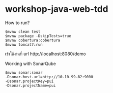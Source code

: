 # workshop-java-web-tdd

How to run?
```
$mvnw clean test
$mvnw package -DskipTests=true
$mvnw cobertura:cobertura
$mvnw tomcat7:run
```

เข้าใช้งานที่ url http://localhost:8080/demo

Working with SonarQube
```
$mvnw sonar:sonar 
-Dsonar.host.url=http://10.10.99.82:9000 
-Dsonar.projectKey=pui 
-Dsonar.projectName=pui
```
